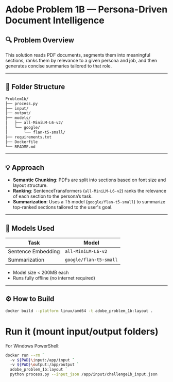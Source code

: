 # Adobe Problem 1B — Persona-Driven Document Intelligence

## 🔍 Problem Overview

This solution reads PDF documents, segments them into meaningful sections, ranks them by relevance to a given persona and job, and then generates concise summaries tailored to that role.

---

## 📁 Folder Structure
```bash
Problem1b/
├── process.py
├── input/
├── output/
├── models/
│   ├── all-MiniLM-L6-v2/
│   └── google/
│       └── flan-t5-small/
├── requirements.txt
├── Dockerfile
└── README.md
```

---

## 💡 Approach

- **Semantic Chunking**: PDFs are split into sections based on font size and layout structure.
- **Ranking**: SentenceTransformers (`all-MiniLM-L6-v2`) ranks the relevance of each section to the persona’s task.
- **Summarization**: Uses a T5 model (`google/flan-t5-small`) to summarize top-ranked sections tailored to the user's goal.

---

## 🧠 Models Used

| Task               | Model                         |
|--------------------|-------------------------------|
| Sentence Embedding | `all-MiniLM-L6-v2`             |
| Summarization      | `google/flan-t5-small`         |

- Model size < 200MB each
- Runs fully offline (no internet required)

---

## ⚙️ How to Build

```bash
docker build --platform linux/amd64 -t adobe_problem_1b:layout .
```

# Run it (mount input/output folders)
For Windows PowerShell:
```bash
docker run --rm `
  -v ${PWD}\input:/app/input `
  -v ${PWD}\output:/app/output `
  adobe_problem_1b:layout `
  python process.py --input_json /app/input/challenge1b_input.json
```
